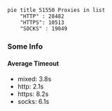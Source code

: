 
```mermaid
pie title 51550 Proxies in list
    "HTTP" : 28482
    "HTTPS": 10513
    "SOCKS" : 19049
```

### Some Info
#### Average Timeout

- mixed: 3.8s
- http: 2.1s
- https: 8.2s
- socks: 6.1s